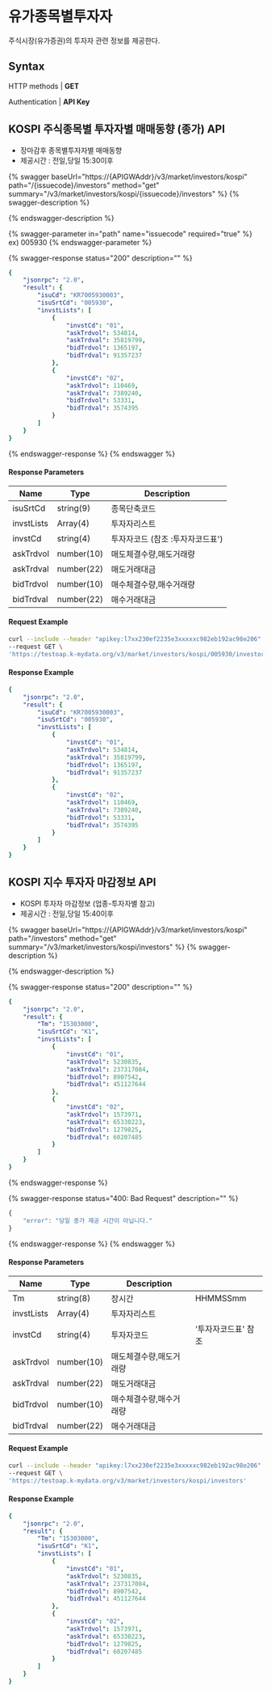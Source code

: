 # 유가종목별투자자

주식시장(유가증권)의 투자자 관련 정보를 제공한다.

## Syntax

HTTP methods | **GET**

Authentication | **API Key**

## KOSPI 주식종목별 투자자별 매매동향 (종가) API  <a href="#api" id="api"></a>

* 장마감후 종목별투자자별 매매동향
* 제공시간 : 전일,당일 15:30이후

{% swagger baseUrl="https://{APIGWAddr}/v3/market/investors/kospi" path="/{issuecode}/investors" method="get" summary="/v3/market/investors/kospi/{issuecode}/investors" %}
{% swagger-description %}

{% endswagger-description %}

{% swagger-parameter in="path" name="issuecode" required="true" %}
ex) 005930
{% endswagger-parameter %}

{% swagger-response status="200" description="" %}
```yaml
{
    "jsonrpc": "2.0",
    "result": {
        "isuCd": "KR7005930003",
        "isuSrtCd": "005930",
        "invstLists": [
            {
                "invstCd": "01",
                "askTrdvol": 534814,
                "askTrdval": 35819799,
                "bidTrdvol": 1365197,
                "bidTrdval": 91357237
            },
            {
                "invstCd": "02",
                "askTrdvol": 110469,
                "askTrdval": 7389240,
                "bidTrdvol": 53331,
                "bidTrdval": 3574395
            }
        ]
    }
}
```
{% endswagger-response %}
{% endswagger %}

#### Response **Parameters**

| **Name**   | **Type**   | **Description**     |
| ---------- | ---------- | ------------------- |
| isuSrtCd   | string(9)  | 종목단축코드              |
| invstLists | Array(4)   | 투자자리스트              |
| invstCd    | string(4)  | 투자자코드 (참조 :투자자코드표') |
| askTrdvol  | number(10) | 매도체결수량,매도거래량        |
| askTrdval  | number(22) | 매도거래대금              |
| bidTrdvol  | number(10) | 매수체결수량,매수거래량        |
| bidTrdval  | number(22) | 매수거래대금              |

#### Request Example  <a href="#request-body-example" id="request-body-example"></a>

```bash
curl --include --header "apikey:l7xx230ef2235e3xxxxxc982eb192ac98e206" \
--request GET \
'https://testoap.k-mydata.org/v3/market/investors/kospi/005930/investors'
```

#### Response Example

```yaml
{
    "jsonrpc": "2.0",
    "result": {
        "isuCd": "KR7005930003",
        "isuSrtCd": "005930",
        "invstLists": [
            {
                "invstCd": "01",
                "askTrdvol": 534814,
                "askTrdval": 35819799,
                "bidTrdvol": 1365197,
                "bidTrdval": 91357237
            },
            {
                "invstCd": "02",
                "askTrdvol": 110469,
                "askTrdval": 7389240,
                "bidTrdvol": 53331,
                "bidTrdval": 3574395
            }
        ]
    }
}
```



## KOSPI 지수 투자자 마감정보 API  <a href="#api" id="api"></a>

* KOSPI 투자자 마감정보 (업종-투자자별 참고)
* 제공시간 : 전일,당일 15:40이후

{% swagger baseUrl="https://{APIGWAddr}/v3/market/investors/kospi" path="/investors" method="get" summary="/v3/market/investors/kospi/investors" %}
{% swagger-description %}

{% endswagger-description %}

{% swagger-response status="200" description="" %}
```yaml
{
    "jsonrpc": "2.0",
    "result": {
        "Tm": "15303000",
        "isuSrtCd": "K1",
        "invstLists": [
            {
                "invstCd": "01",
                "askTrdvol": 5230835,
                "askTrdval": 237317084,
                "bidTrdvol": 8907542,
                "bidTrdval": 451127644
            },
            {
                "invstCd": "02",
                "askTrdvol": 1573971,
                "askTrdval": 65330223,
                "bidTrdvol": 1279825,
                "bidTrdval": 60207485
            }
        ]
    }
}
```
{% endswagger-response %}

{% swagger-response status="400: Bad Request" description="" %}
```javascript
{
    "error": "당일 종가 제공 시간이 아닙니다."
}
```
{% endswagger-response %}
{% endswagger %}

#### Response **Parameters**

| **Name**   | **Type**   | **Description** |             |
| ---------- | ---------- | --------------- | ----------- |
| Tm         | string(8)  | 장시간             | HHMMSSmm    |
| invstLists | Array(4)   | 투자자리스트          |             |
| invstCd    | string(4)  | 투자자코드           | '투자자코드표' 참조 |
| askTrdvol  | number(10) | 매도체결수량,매도거래량    |             |
| askTrdval  | number(22) | 매도거래대금          |             |
| bidTrdvol  | number(10) | 매수체결수량,매수거래량    |             |
| bidTrdval  | number(22) | 매수거래대금          |             |

#### Request Example  <a href="#request-body-example" id="request-body-example"></a>

```bash
curl --include --header "apikey:l7xx230ef2235e3xxxxxc982eb192ac98e206" \
--request GET \
'https://testoap.k-mydata.org/v3/market/investors/kospi/investors'
```

#### Response Example

```yaml
{
    "jsonrpc": "2.0",
    "result": {
        "Tm": "15303000",
        "isuSrtCd": "K1",
        "invstLists": [
            {
                "invstCd": "01",
                "askTrdvol": 5230835,
                "askTrdval": 237317084,
                "bidTrdvol": 8907542,
                "bidTrdval": 451127644
            },
            {
                "invstCd": "02",
                "askTrdvol": 1573971,
                "askTrdval": 65330223,
                "bidTrdvol": 1279825,
                "bidTrdval": 60207485
            }
        ]
    }
}
```





